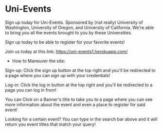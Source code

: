 # Uni-Events

Sign up today for Uni-Events. Sponsored by (not really) University of Washington, University of Oregon, and University of California. We're able to bring you all the events 
brought to you by these Universities. 

Sign up today to be able to register for your favorite events!

Join us today at this link:
https://uni-events1.herokuapp.com/

* How to Maneuver the site:

Sign-up: Click the sign up button at the top right and you'll be redirected to a page where you can sign up with your credentials!

Log-in: Click the log in button at the top right and you'll be redirected to a page you can log in from!

You can Click on a Banner's title to take you to a page where you can see more information about the event and even a place to register for said event!

Looking for a certain event? You can type in the search bar above and it will return you event titles that match your query!
